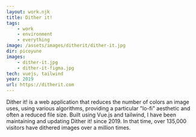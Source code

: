 ```yaml
---
layout: work.njk
title: Dither it!
tags: 
    - work
    - environment
    - everything
image: /assets/images/ditherit/dither-it.jpg
dir: picoyune
images:
    - dither-it.jpg
    - dither-it-figma.jpg
tech: vuejs, tailwind
year: 2019
url: https://ditherit.com
---
```


Dither it! is a web application that reduces the number of colors an image uses, using various algorithms, providing a particular "lo-fi" aesthetic and often a reduced file size. Built using Vue.js and tailwind, I have been maintaining and updating Dither it! since 2019. In that time, over 135,000 visitors have dithered images over a million times. 